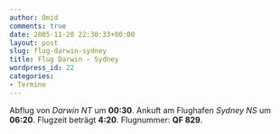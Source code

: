 ```yaml
---
author: Omid
comments: true
date: 2005-11-20 22:30:33+00:00
layout: post
slug: flug-darwin-sydney
title: Flug Darwin - Sydney
wordpress_id: 22
categories:
- Termine
---
```


Abflug von _Darwin NT_ um **00:30**.
Ankuft am Flughafen _Sydney NS_  um **06:20**.
Flugzeit beträgt **4:20**.
Flugnummer:  **QF 829**.
